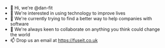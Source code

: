 - 👋 Hi, we're @dan-fit
- 👀 We're interested in using technology to improve lives
- 🌱 We're currently trying to find a better way to help companies with software
- 💞️ We're always keen to collaborate on anything you think could change the world
- 📫 Drop us an email at https://fuseit.co.uk
